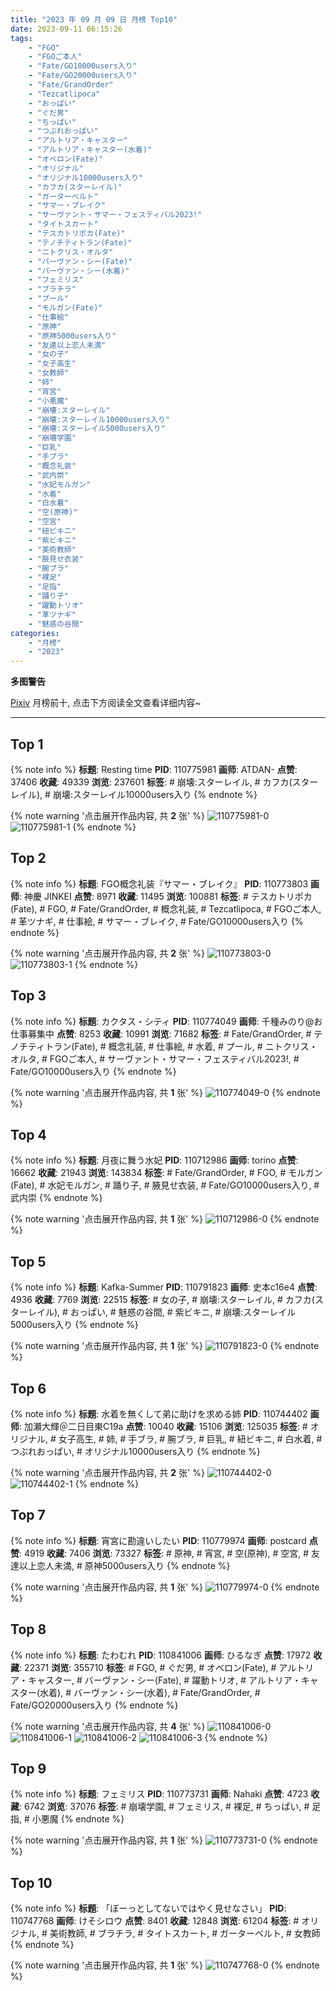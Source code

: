 ```yaml
---
title: "2023 年 09 月 09 日 月榜 Top10"
date: 2023-09-11 06:15:26
tags:
    - "FGO"
    - "FGOご本人"
    - "Fate/GO10000users入り"
    - "Fate/GO20000users入り"
    - "Fate/GrandOrder"
    - "Tezcatlipoca"
    - "おっぱい"
    - "ぐだ男"
    - "ちっぱい"
    - "つぶれおっぱい"
    - "アルトリア・キャスター"
    - "アルトリア・キャスター(水着)"
    - "オベロン(Fate)"
    - "オリジナル"
    - "オリジナル10000users入り"
    - "カフカ(スターレイル)"
    - "ガーターベルト"
    - "サマー・ブレイク"
    - "サーヴァント・サマー・フェスティバル2023!"
    - "タイトスカート"
    - "テスカトリポカ(Fate)"
    - "テノチティトラン(Fate)"
    - "ニトクリス・オルタ"
    - "バーヴァン・シー(Fate)"
    - "バーヴァン・シー(水着)"
    - "フェミリス"
    - "ブラチラ"
    - "プール"
    - "モルガン(Fate)"
    - "仕事絵"
    - "原神"
    - "原神5000users入り"
    - "友達以上恋人未満"
    - "女の子"
    - "女子高生"
    - "女教師"
    - "姉"
    - "宵宮"
    - "小悪魔"
    - "崩壊:スターレイル"
    - "崩壊:スターレイル10000users入り"
    - "崩壊:スターレイル5000users入り"
    - "崩壊学園"
    - "巨乳"
    - "手ブラ"
    - "概念礼装"
    - "武内崇"
    - "水妃モルガン"
    - "水着"
    - "白水着"
    - "空(原神)"
    - "空宮"
    - "紐ビキニ"
    - "紫ビキニ"
    - "美術教師"
    - "腋見せ衣装"
    - "腕ブラ"
    - "裸足"
    - "足指"
    - "踊り子"
    - "躍動トリオ"
    - "革ツナギ"
    - "魅惑の谷間"
categories:
    - "月榜"
    - "2023"
---
```


<i class="fa fa-triangle-exclamation"></i>**多图警告**<i class="fa fa-triangle-exclamation"></i>

[Pixiv](https://www.pixiv.net/) 月榜前十, 点击下方阅读全文查看详细内容~

<!-- more -->

---

## Top 1

{% note info %}
**标题**: Resting time
**PID**: 110775981 **画师**: ATDAN-
**点赞**: 37406 **收藏**: 49339 **浏览**: 237601
**标签**: # 崩壊:スターレイル, # カフカ(スターレイル), # 崩壊:スターレイル10000users入り
{% endnote %}

{% note warning '点击展开作品内容, 共 **2** 张' %}
![110775981-0](https://i.pixiv.re/img-original/img/2023/08/24/13/03/07/110775981_p0.jpg)
![110775981-1](https://i.pixiv.re/img-original/img/2023/08/24/13/03/07/110775981_p1.jpg)
{% endnote %}

## Top 2

{% note info %}
**标题**: FGO概念礼装『サマー・ブレイク』
**PID**: 110773803 **画师**: 神慶 JINKEI
**点赞**: 8971 **收藏**: 11495 **浏览**: 100881
**标签**: # テスカトリポカ(Fate), # FGO, # Fate/GrandOrder, # 概念礼装, # Tezcatlipoca, # FGOご本人, # 革ツナギ, # 仕事絵, # サマー・ブレイク, # Fate/GO10000users入り
{% endnote %}

{% note warning '点击展开作品内容, 共 **2** 张' %}
![110773803-0](https://i.pixiv.re/img-original/img/2023/08/13/00/01/16/110773803_p0.png)
![110773803-1](https://i.pixiv.re/img-original/img/2023/08/13/00/01/16/110773803_p1.png)
{% endnote %}

## Top 3

{% note info %}
**标题**: カクタス・シティ
**PID**: 110774049 **画师**: 千種みのり@お仕事募集中
**点赞**: 8253 **收藏**: 10991 **浏览**: 71682
**标签**: # Fate/GrandOrder, # テノチティトラン(Fate), # 概念礼装, # 仕事絵, # 水着, # プール, # ニトクリス・オルタ, # FGOご本人, # サーヴァント・サマー・フェスティバル2023!, # Fate/GO10000users入り
{% endnote %}

{% note warning '点击展开作品内容, 共 **1** 张' %}
![110774049-0](https://i.pixiv.re/img-original/img/2023/08/13/00/04/54/110774049_p0.jpg)
{% endnote %}

## Top 4

{% note info %}
**标题**: 月夜に舞う水妃
**PID**: 110712986 **画师**: torino
**点赞**: 16662 **收藏**: 21943 **浏览**: 143834
**标签**: # Fate/GrandOrder, # FGO, # モルガン(Fate), # 水妃モルガン, # 踊り子, # 腋見せ衣装, # Fate/GO10000users入り, # 武内崇
{% endnote %}

{% note warning '点击展开作品内容, 共 **1** 张' %}
![110712986-0](https://i.pixiv.re/img-original/img/2023/08/11/00/00/51/110712986_p0.jpg)
{% endnote %}

## Top 5

{% note info %}
**标题**: Kafka-Summer
**PID**: 110791823 **画师**: 史本c16e4
**点赞**: 4936 **收藏**: 7769 **浏览**: 22515
**标签**: # 女の子, # 崩壊:スターレイル, # カフカ(スターレイル), # おっぱい, # 魅惑の谷間, # 紫ビキニ, # 崩壊:スターレイル5000users入り
{% endnote %}

{% note warning '点击展开作品内容, 共 **1** 张' %}
![110791823-0](https://i.pixiv.re/img-original/img/2023/08/13/17/13/42/110791823_p0.jpg)
{% endnote %}

## Top 6

{% note info %}
**标题**: 水着を無くして弟に助けを求める姉
**PID**: 110744402 **画师**: 加瀬大輝＠二日目東C19a
**点赞**: 10040 **收藏**: 15106 **浏览**: 125035
**标签**: # オリジナル, # 女子高生, # 姉, # 手ブラ, # 腕ブラ, # 巨乳, # 紐ビキニ, # 白水着, # つぶれおっぱい, # オリジナル10000users入り
{% endnote %}

{% note warning '点击展开作品内容, 共 **2** 张' %}
![110744402-0](https://i.pixiv.re/img-original/img/2023/08/12/00/01/36/110744402_p0.jpg)
![110744402-1](https://i.pixiv.re/img-original/img/2023/08/12/00/01/36/110744402_p1.jpg)
{% endnote %}

## Top 7

{% note info %}
**标题**: 宵宮に勘違いしたい
**PID**: 110779974 **画师**: postcard
**点赞**: 4919 **收藏**: 7406 **浏览**: 73327
**标签**: # 原神, # 宵宮, # 空(原神), # 空宮, # 友達以上恋人未満, # 原神5000users入り
{% endnote %}

{% note warning '点击展开作品内容, 共 **1** 张' %}
![110779974-0](https://i.pixiv.re/img-original/img/2023/08/16/05/30/46/110779974_p0.png)
{% endnote %}

## Top 8

{% note info %}
**标题**: たわむれ
**PID**: 110841006 **画师**: ひるなぎ
**点赞**: 17972 **收藏**: 22371 **浏览**: 355710
**标签**: # FGO, # ぐだ男, # オベロン(Fate), # アルトリア・キャスター, # バーヴァン・シー(Fate), # 躍動トリオ, # アルトリア・キャスター(水着), # バーヴァン・シー(水着), # Fate/GrandOrder, # Fate/GO20000users入り
{% endnote %}

{% note warning '点击展开作品内容, 共 **4** 张' %}
![110841006-0](https://i.pixiv.re/img-original/img/2023/08/15/06/00/07/110841006_p0.jpg)
![110841006-1](https://i.pixiv.re/img-original/img/2023/08/15/06/00/07/110841006_p1.jpg)
![110841006-2](https://i.pixiv.re/img-original/img/2023/08/15/06/00/07/110841006_p2.jpg)
![110841006-3](https://i.pixiv.re/img-original/img/2023/08/15/06/00/07/110841006_p3.jpg)
{% endnote %}

## Top 9

{% note info %}
**标题**: フェミリス
**PID**: 110773731 **画师**: Nahaki
**点赞**: 4723 **收藏**: 6742 **浏览**: 37076
**标签**: # 崩壊学園, # フェミリス, # 裸足, # ちっぱい, # 足指, # 小悪魔
{% endnote %}

{% note warning '点击展开作品内容, 共 **1** 张' %}
![110773731-0](https://i.pixiv.re/img-original/img/2023/08/13/00/00/46/110773731_p0.png)
{% endnote %}

## Top 10

{% note info %}
**标题**: 「ぼーっとしてないではやく見せなさい」
**PID**: 110747768 **画师**: けそシロウ
**点赞**: 8401 **收藏**: 12848 **浏览**: 61204
**标签**: # オリジナル, # 美術教師, # ブラチラ, # タイトスカート, # ガーターベルト, # 女教師
{% endnote %}

{% note warning '点击展开作品内容, 共 **1** 张' %}
![110747768-0](https://i.pixiv.re/img-original/img/2023/08/12/02/06/25/110747768_p0.jpg)
{% endnote %}
